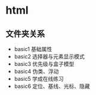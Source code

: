 # html

## 文件夹关系  
* basic1 基础属性
* basic2 选择器与元素显示模式
* basic3 优先级与盒子模型 
* basic4 伪类、浮动
* basic5 学成在线练习
* basic6 定位、基线、光标、隐藏
